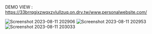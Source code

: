 DEMO VIEW : https://33brrqgixzwqxzvlullzuq.on.drv.tw/www.personalwebsite.com/

![Screenshot 2023-08-11 202906](https://github.com/muhammednawaf/personal-website/assets/111062573/f01f5f0c-3c9b-4b98-bbe5-eac2edf02687)
![Screenshot 2023-08-11 202953](https://github.com/muhammednawaf/personal-website/assets/111062573/55edb368-68a0-4a52-a221-4601023b9e98)
![Screenshot 2023-08-11 203033](https://github.com/muhammednawaf/personal-website/assets/111062573/478ba9ce-6a76-4def-b437-9fa9ae5301c1)

